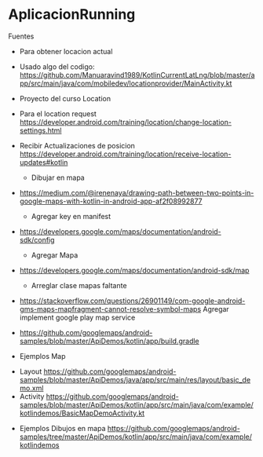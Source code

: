 # AplicacionRunning

Fuentes
  * Para obtener locacion actual
- Usado algo del codigo:
https://github.com/Manuaravind1989/KotlinCurrentLatLng/blob/master/app/src/main/java/com/mobiledev/locationprovider/MainActivity.kt
- Proyecto del curso Location
- Para el location request
https://developer.android.com/training/location/change-location-settings.html
- Recibir Actualizaciones de posicion
https://developer.android.com/training/location/receive-location-updates#kotlin

  * Dibujar en mapa
- https://medium.com/@irenenaya/drawing-path-between-two-points-in-google-maps-with-kotlin-in-android-app-af2f08992877

  * Agregar key en manifest
- https://developers.google.com/maps/documentation/android-sdk/config

  * Agregar Mapa
- https://developers.google.com/maps/documentation/android-sdk/map

  * Arreglar clase mapas faltante
- https://stackoverflow.com/questions/26901149/com-google-android-gms-maps-mapfragment-cannot-resolve-symbol-maps
Agregar implement google play map service 
- https://github.com/googlemaps/android-samples/blob/master/ApiDemos/kotlin/app/build.gradle

 * Ejemplos Map
 - Layout
 https://github.com/googlemaps/android-samples/blob/master/ApiDemos/java/app/src/main/res/layout/basic_demo.xml
 - Activity
 https://github.com/googlemaps/android-samples/blob/master/ApiDemos/kotlin/app/src/main/java/com/example/kotlindemos/BasicMapDemoActivity.kt

* Ejemplos Dibujos en mapa
https://github.com/googlemaps/android-samples/tree/master/ApiDemos/kotlin/app/src/main/java/com/example/kotlindemos
